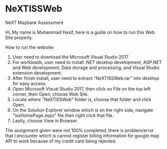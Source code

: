 # NeXTISSWeb
 NeXT Maybank Assessment
 
Hi, My name is Muhammad Hasif, here is a guide on how to run this Web Site properly.

How to run the website:
1) User need to download the Microsoft Visual Studio 2017
2) For workloads, user need to install .NET desktop development, ASP.NET and Web development, Data storage and processing, and Visual Studio extension development.
3) After finish install, user need to extract "NeXTISSWeb.rar" into desktop for easy access.
4) Open Microsoft Visual Studio 2017, then click on File on the top left corner, then Open, choose Web Site. 
5) Locate where "NeXTISSWeb" folder is, choose that folder and click Open.
6) On the Solution Explorer window which is on the right side, navigate "IssHomePage.aspx" file then right click that file.
7) Lastly, choose View in Browser.

The assignment given were not 100% completed, there is problem/error that I encounter which is cannot register billing information for google map API to work because of my credit card being rejected. 
